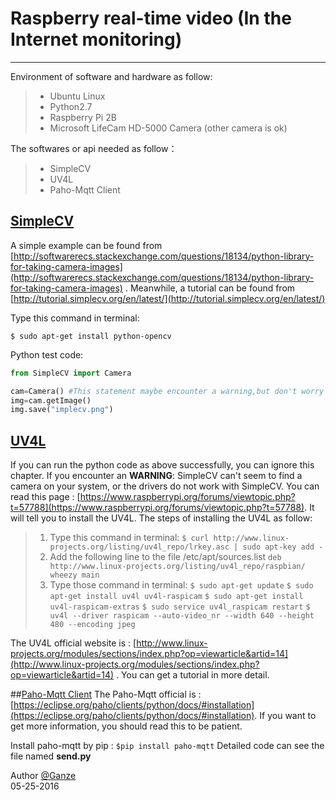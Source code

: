 # Raspberry real-time video (In the Internet monitoring)

---

Environment of software and hardware as follow:
> * Ubuntu Linux
> * Python2.7
> * Raspberry Pi 2B
> * Microsoft  LifeCam HD-5000 Camera (other camera is ok)

The softwares or api needed as follow：

> * SimpleCV
> * UV4L
> * Paho-Mqtt Client

## [SimpleCV](http://tutorial.simplecv.org/en/latest/)

A simple example can be found from [http://softwarerecs.stackexchange.com/questions/18134/python-library-for-taking-camera-images](http://softwarerecs.stackexchange.com/questions/18134/python-library-for-taking-camera-images) . Meanwhile, a tutorial can be found from [http://tutorial.simplecv.org/en/latest/](http://tutorial.simplecv.org/en/latest/)

Type this command in terminal:
```shell
$ sudo apt-get install python-opencv
```
Python test code:
```python
from SimpleCV import Camera

cam=Camera() #This statement maybe encounter a warning,but don't worry
img=cam.getImage()
img.save("implecv.png")
```
## [UV4L](http://www.linux-projects.org/modules/sections/index.php?op=viewarticle&artid=14)

If you can run the python code as above successfully, you can ignore this chapter.
If you encounter an **WARNING**: SimpleCV can't seem to find a camera on your system, or the drivers do not work with SimpleCV. You can read this page : [https://www.raspberrypi.org/forums/viewtopic.php?t=57788](https://www.raspberrypi.org/forums/viewtopic.php?t=57788). It will tell you to install the UV4L. 
The steps of installing the UV4L as follow:
>1. Type this command in terminal:
    ```$ curl http://www.linux-projects.org/listing/uv4l_repo/lrkey.asc | sudo apt-key add -```
>2. Add the following line to the file /etc/apt/sources.list
    ```deb http://www.linux-projects.org/listing/uv4l_repo/raspbian/ wheezy main```
>3. Type those command in terminal:
    ```$ sudo apt-get update```
    ```$ sudo apt-get install uv4l uv4l-raspicam```
    ```$ sudo apt-get install uv4l-raspicam-extras```
    ```$ sudo service uv4l_raspicam restart```
    ```$ uv4l --driver raspicam --auto-video_nr --width 640 --height 480 --encoding jpeg```

The UV4L official website is : [http://www.linux-projects.org/modules/sections/index.php?op=viewarticle&artid=14](http://www.linux-projects.org/modules/sections/index.php?op=viewarticle&artid=14) . You can get a tutorial in more detail.

##[Paho-Mqtt Client](https://eclipse.org/paho/clients/python/docs/#installation)
The Paho-Mqtt official is : [https://eclipse.org/paho/clients/python/docs/#installation](https://eclipse.org/paho/clients/python/docs/#installation). If you want to get more information, you should read this to be patient.

Install paho-mqtt by pip :
```$pip install paho-mqtt```
Detailed code can see the file named **send.py**

Author [@Ganze][1]     
05-25-2016    

[1]: https://github.com/Pterosaur
